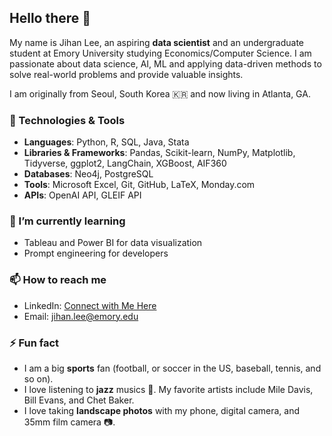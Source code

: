 ## Hello there 👋

My name is Jihan Lee, an aspiring **data scientist** and an undergraduate student at Emory University studying Economics/Computer Science.
I am passionate about data science, AI, ML and applying data-driven methods to solve real-world problems and provide valuable insights.

I am originally from Seoul, South Korea 🇰🇷 and now living in Atlanta, GA.

### 🔧 Technologies & Tools
- **Languages**: Python, R, SQL, Java, Stata
- **Libraries & Frameworks**: Pandas, Scikit-learn, NumPy, Matplotlib, Tidyverse, ggplot2, LangChain, XGBoost, AIF360
- **Databases**: Neo4j, PostgreSQL
- **Tools**: Microsoft Excel, Git, GitHub, LaTeX, Monday.com
- **APIs**: OpenAI API, GLEIF API

### 🌱 I’m currently learning
- Tableau and Power BI for data visualization
- Prompt engineering for developers

### 📫 How to reach me
- LinkedIn: [Connect with Me Here](https://www.linkedin.com/in/jihanlee01/)
- Email: jihan.lee@emory.edu

### ⚡ Fun fact
- I am a big **sports** fan (football, or soccer in the US, baseball, tennis, and so on).
- I love listening to **jazz** musics 🎺. My favorite artists include Mile Davis, Bill Evans, and Chet Baker.
- I love taking **landscape photos** with my phone, digital camera, and 35mm film camera 📷.

<!--
**jihan-lee01/jihan-lee01** is a ✨ _special_ ✨ repository because its `README.md` (this file) appears on your GitHub profile.

Here are some ideas to get you started:

- 🔭 I’m currently working on ...
- 🌱 I’m currently learning ...
- 👯 I’m looking to collaborate on ...
- 🤔 I’m looking for help with ...
- 💬 Ask me about ...
- 📫 How to reach me: ...
- 😄 Pronouns: ...
- ⚡ Fun fact: ...
-->
